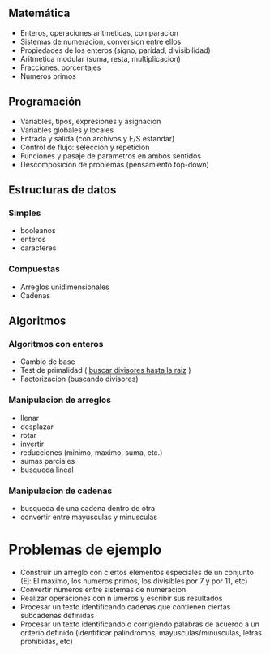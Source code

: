 ## Matemática

- Enteros, operaciones aritmeticas, comparacion
- Sistemas de numeracion, conversion entre ellos
- Propiedades de los enteros (signo, paridad, divisibilidad)
- Aritmetica modular (suma, resta, multiplicacion)
- Fracciones, porcentajes
- Numeros primos

## Programación

- Variables, tipos, expresiones y asignacion
- Variables globales y locales
- Entrada y salida (con archivos y E/S estandar)
- Control de flujo: seleccion y repeticion
- Funciones y pasaje de parametros en ambos sentidos
- Descomposicion de problemas (pensamiento top-down)

## Estructuras de datos

### Simples

- booleanos
- enteros
- caracteres

### Compuestas

- Arreglos unidimensionales
- Cadenas

## Algoritmos

### Algoritmos con enteros

- Cambio de base
- Test de primalidad ( [buscar divisores hasta la raiz](primalidad-sqrt) )
- Factorizacion (buscando divisores)

### Manipulacion de arreglos

- llenar
- desplazar
- rotar
- invertir
- reducciones (minimo, maximo, suma, etc.)
- sumas parciales
- busqueda lineal

### Manipulacion de cadenas

- busqueda de una cadena dentro de otra
- convertir entre mayusculas y minusculas

# Problemas de ejemplo

- Construir un arreglo con ciertos elementos especiales de un conjunto (Ej: El maximo, los numeros primos, los divisibles por 7 y por 11, etc)
- Convertir numeros entre sistemas de numeracion
- Realizar operaciones con n ́umeros y escribir sus resultados
- Procesar un texto identificando cadenas que contienen ciertas subcadenas definidas
- Procesar un texto identificando o corrigiendo palabras de acuerdo a un criterio definido (identificar palindromos, mayusculas/minusculas, letras prohibidas, etc)
